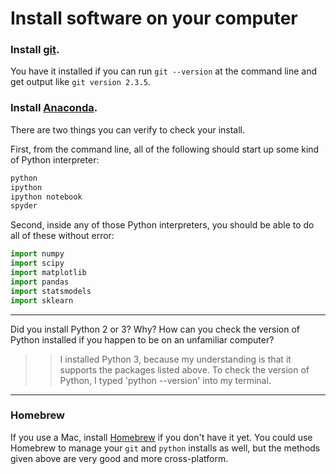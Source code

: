 # Install software on your computer


### Install [git](http://git-scm.com/).

You have it installed if you can run `git --version` at the command
line and get output like `git version 2.3.5`.


### Install [Anaconda](http://continuum.io/downloads).

There are two things you can verify to check your install.

First, from the command line, all of the following should start up
some kind of Python interpreter:

```bash
python
ipython
ipython notebook
spyder
```

Second, inside any of those Python interpreters, you should be able to
do all of these without error:

```python
import numpy
import scipy
import matplotlib
import pandas
import statsmodels
import sklearn
```

---

Did you install Python 2 or 3? Why? How can you check the version of Python installed if you happen to be on an unfamiliar computer?

>> I installed Python 3, because my understanding is that it supports the packages listed above.  To check the version of Python, I typed 'python --version' into my terminal.

---


### Homebrew

If you use a Mac, install [Homebrew](http://brew.sh/) if you don't
have it yet. You could use Homebrew to manage your `git` and `python`
installs as well, but the methods given above are very good and more
cross-platform.
